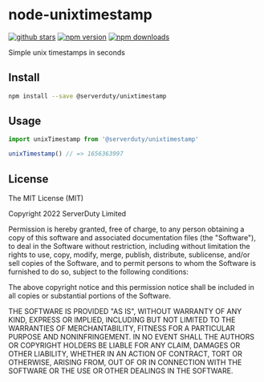 # node-unixtimestamp

[![github stars](https://img.shields.io/github/stars/serverduty/node-unixtimestamp)](https://github.com/serverduty/node-unixtimestamp) [![npm version](https://img.shields.io/npm/v/@serverduty/node-unixtimestamp)](https://www.npmjs.com/package/@serverduty/node-unixtimestamp) [![npm downloads](https://img.shields.io/npm/dt/@serverduty/node-unixtimestamp)](https://www.npmjs.com/package/@serverduty/node-unixtimestamp)

Simple unix timestamps in seconds

## Install

```sh
npm install --save @serverduty/unixtimestamp
```

## Usage

```js
import unixTimestamp from '@serverduty/unixtimestamp'

unixTimestamp() // => 1656363997
```

## License

The MIT License (MIT)

Copyright 2022 ServerDuty Limited

Permission is hereby granted, free of charge, to any person obtaining a copy of this software and associated documentation files (the "Software"), to deal in the Software without restriction, including without limitation the rights to use, copy, modify, merge, publish, distribute, sublicense, and/or sell copies of the Software, and to permit persons to whom the Software is furnished to do so, subject to the following conditions:

The above copyright notice and this permission notice shall be included in all copies or substantial portions of the Software.

THE SOFTWARE IS PROVIDED "AS IS", WITHOUT WARRANTY OF ANY KIND, EXPRESS OR IMPLIED, INCLUDING BUT NOT LIMITED TO THE WARRANTIES OF MERCHANTABILITY, FITNESS FOR A PARTICULAR PURPOSE AND NONINFRINGEMENT. IN NO EVENT SHALL THE AUTHORS OR COPYRIGHT HOLDERS BE LIABLE FOR ANY CLAIM, DAMAGES OR OTHER LIABILITY, WHETHER IN AN ACTION OF CONTRACT, TORT OR OTHERWISE, ARISING FROM, OUT OF OR IN CONNECTION WITH THE SOFTWARE OR THE USE OR OTHER DEALINGS IN THE SOFTWARE.
